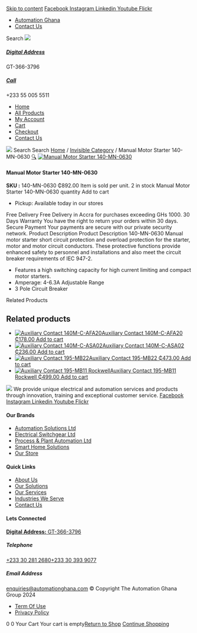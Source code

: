 [Skip to content](https://store.automationghana.com/product/manual-motor-starter-140-mn-0630/#content)
[ Facebook ](https://www.facebook.com/automationgh/) [ Instagram ](https://www.instagram.com/automationgh/) [ Linkedin ](https://www.linkedin.com/company/the-automation-ghana-limited/) [ Youtube ](https://www.youtube.com/channel/UCurrRDUSm5oIW39VXjn1u0w) [ Flickr ](https://www.flickr.com/photos/181794037@N07/)
  * [ Automation Ghana ](https://automationghana.com)
  * [ Contact Us ](https://store.automationghana.com/contact/)


Search
[ ![](https://store.automationghana.com/wp-content/uploads/2024/04/Website-TAGG-Logo-BLUE.png) ](https://store.automationghana.com/)
[ ](https://maps.app.goo.gl/m4xeaagWCNbLk4jM6)
#####  [ Digital Address ](https://maps.app.goo.gl/m4xeaagWCNbLk4jM6)
GT-366-3796 
[ ](tel:+233550055511)
#####  [ Call ](tel:+233550055511)
+233 55 005 5511 
  * [Home](https://store.automationghana.com/)
  * [All Products](https://store.automationghana.com/shop/)
  * [My Account](https://store.automationghana.com/my-account/)
  * [Cart](https://store.automationghana.com/cart/)
  * [Checkout](https://store.automationghana.com/checkout/)
  * [Contact Us](https://store.automationghana.com/contact/)


[![](https://store.automationghana.com/wp-content/uploads/2024/04/AutomationGhana_logo_white.png)](https://store.automationghana.com)
Search
Search
[Home](https://store.automationghana.com) / [Invisible Category](https://store.automationghana.com/product-category/invisible-category/) / Manual Motor Starter 140-MN-0630
[🔍](https://store.automationghana.com/product/manual-motor-starter-140-mn-0630/)
[![Manual Motor Starter 140-MN-0630](https://store.automationghana.com/wp-content/uploads/2020/12/Manual-Motor-Starter-600x600.jpg)](https://store.automationghana.com/wp-content/uploads/2020/12/Manual-Motor-Starter.jpg)
####  Manual Motor Starter 140-MN-0630 
**SKU :** 140-MN-0630 
₵892.00
Item is sold per unit.
2 in stock
Manual Motor Starter 140-MN-0630 quantity
Add to cart
  * Pickup: Available today in our stores


Free Delivery 
Free Delivery in Accra for purchases exceeding GHs 1000. 
30 Days Warranty 
You have the right to return your orders within 30 days. 
Secure Payment 
Your payments are secure with our private security network. 
Product Description
Product Description
140-MN-0630 Manual motor starter short circuit protection and overload protection for the starter, motor and motor circuit conductors. These protective functions provide enhanced safety to personnel and installations and also meet the circuit breaker requirements of IEC 947-2. 
  * Features a high switching capacity for high current limiting and compact motor starters.
  * Amperage: 4-6.3A Adjustable Range
  * 3 Pole Circuit Breaker


Related Products 
## Related products
  * [![Auxiliary Contact 140M-C-AFA20](https://store.automationghana.com/wp-content/uploads/2020/12/140M-C-AFA20-300x300.jpg)Auxiliary Contact 140M-C-AFA20 ₵178.00 ](https://store.automationghana.com/product/auxiliary-contact-140m-c-afa20/)
[Add to cart](https://store.automationghana.com/product/manual-motor-starter-140-mn-0630/?add-to-cart=2961)
  * [![Auxiliary Contact 140M-C-ASA02](https://store.automationghana.com/wp-content/uploads/2020/11/140M-C-ASA02.jpg)Auxiliary Contact 140M-C-ASA02 ₵236.00 ](https://store.automationghana.com/product/auxiliary-contact-140m-c-asa02/)
[Add to cart](https://store.automationghana.com/product/manual-motor-starter-140-mn-0630/?add-to-cart=2950)
  * [![Auxiliary Contact 195-MB22](https://store.automationghana.com/wp-content/uploads/2020/11/A-B-300x300.jpg)Auxiliary Contact 195-MB22 ₵473.00 ](https://store.automationghana.com/product/auxiliary-contact-195-mb22/)
[Add to cart](https://store.automationghana.com/product/manual-motor-starter-140-mn-0630/?add-to-cart=2948)
  * [![Auxiliary Contact 195-MB11 Rockwell](https://store.automationghana.com/wp-content/uploads/2020/11/MB11-300x300.jpg)Auxiliary Contact 195-MB11 Rockwell ₵499.00 ](https://store.automationghana.com/product/auxiliary-contact-195-mb11/)
[Add to cart](https://store.automationghana.com/product/manual-motor-starter-140-mn-0630/?add-to-cart=2946)


![](https://store.automationghana.com/wp-content/uploads/2024/04/AutomationGhana_logo_white.png)
We provide unique electrical and automation services and products through innovation, training and exceptional customer service.
[ Facebook ](https://www.facebook.com/automationgh/) [ Instagram ](https://www.instagram.com/automationgh/) [ Linkedin ](https://www.linkedin.com/company/the-automation-ghana-limited/) [ Youtube ](https://www.youtube.com/channel/UCurrRDUSm5oIW39VXjn1u0w) [ Flickr ](https://www.flickr.com/photos/181794037@N07/)
#### Our Brands
  * [ Automation Solutions Ltd ](https://store.automationghana.com/product/manual-motor-starter-140-mn-0630/)
  * [ Electrical Switchgear Ltd ](https://store.automationghana.com/product/manual-motor-starter-140-mn-0630/)
  * [ Process & Plant Automation Ltd ](https://store.automationghana.com/product/manual-motor-starter-140-mn-0630/)
  * [ Smart Home Solutions ](https://store.automationghana.com/product/manual-motor-starter-140-mn-0630/)
  * [ Our Store ](https://store.automationghana.com/product/manual-motor-starter-140-mn-0630/)


#### Quick Links
  * [ About Us ](https://store.automationghana.com/product/manual-motor-starter-140-mn-0630/)
  * [ Our Solutions ](https://store.automationghana.com/product/manual-motor-starter-140-mn-0630/)
  * [ Our Services ](https://store.automationghana.com/product/manual-motor-starter-140-mn-0630/)
  * [ Industries We Serve ](https://store.automationghana.com/product/manual-motor-starter-140-mn-0630/)
  * [ Contact Us ](https://store.automationghana.com/product/manual-motor-starter-140-mn-0630/)


#### Lets Connected
[**Digital Address:** GT-366-3796](https://maps.app.goo.gl/m4xeaagWCNbLk4jM6)
#####  Telephone 
[ +233 30 281 2680](tel:+233302812680)[+233 30 393 9077](https://store.automationghana.com/product/manual-motor-starter-140-mn-0630/+233303939077)
#####  Email Address 
enquiries@automationghana.com 
© Copyright The Automation Ghana Group 2024
  * [ Term Of Use ](https://store.automationghana.com/product/manual-motor-starter-140-mn-0630/)
  * [ Privacy Policy ](https://store.automationghana.com/product/manual-motor-starter-140-mn-0630/)


0
0
Your Cart
Your cart is empty[Return to Shop](https://store.automationghana.com/shop/)
[Continue Shopping](https://store.automationghana.com/product/manual-motor-starter-140-mn-0630/)
